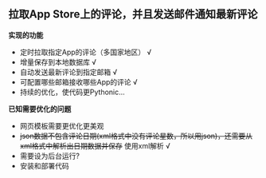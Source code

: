 
## 拉取App Store上的评论，并且发送邮件通知最新评论

**实现的功能**

- 定时拉取指定App的评论（多国家地区） √
- 增量保存到本地数据库 √
- 自动发送最新评论到指定邮箱 √
- 可配置哪些邮箱接收哪些App的评论 √
- 持续的优化，使代码更Pythonic...

**已知需要优化的问题**
- 网页模板需要更优化更美观
- ~~json数据不包含评论日期(xml格式中没有评论星数，所以用json)，还需要从xml格式中解析出日期数据并保存~~ 使用xml解析 √
- 需要设为后台运行?
- 安装和部署代码
